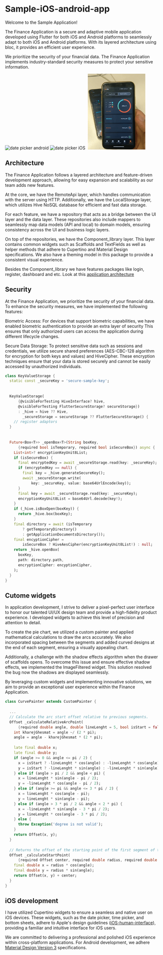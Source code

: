 # Sample-iOS-android-app
Welcome to the Sample Application!

The Finance Application is a secure and adaptive mobile application developed using Flutter for both iOS and Android platforms to seamlessly adapt to both iOS and Android platforms. With its layered architecture using bloc, it provides an efficient user experience.

We prioritize the security of your financial data. The Finance Application implements industry-standard security measures to protect your sensitive information.
<p float="left">
  <img src="assets/android screen/flutter_04.png" alt="date picker android" width="200" />
     <img src="assets/android screen/flutter_04.png" alt="date picker iOS" width="200" />
  <img src="assets/gif/line_chart.gif" alt="line chart gif" width="200" />
</p>

## Architecture
The Finance Application follows a layered architecture and feature-driven development approach, allowing for easy expansion and scalability as our team adds new features.

At the core, we have the RemoteApi layer, which handles communication with the server using HTTP. Additionally, we have the LocalStorage layer, which utilizes Hive NoSQL database for efficient and fast data storage.

For each feature, we have a repository that acts as a bridge between the UI layer and the data layer. These repositories also include mappers to seamlessly map data models (API and local) to domain models, ensuring consistency across the UI and business logic layers.

On top of the repositories, we have the Component_library layer. This layer contains common widgets such as Scaffolds and TextFields as well as helper methods that adhere to Cupertino and Material Design specifications. We also have a theming model in this package to provide a consistent visual experience.

Besides the Component_library we have features packages like login, register, dashboard and etc. Look at this [application architecture](https://github.com/m8811163008/Quotes#architecture)

## Security
At the Finance Application, we prioritize the security of your financial data. To enhance the security measures, we have implemented the following features:

Biometric Access: For devices that support biometric capabilities, we have enabled biometric authentication to provide an extra layer of security This ensures that only authorized users can access the application during different lifecycle changes.

Secure Data Storage: To protect sensitive data such as sessions and credentials, we utilize secure shared preferences (AES-CBC-128 algorithm for encryption for both keys and values) and HiveCipher. These encryption techniques ensure that your data is stored securely and cannot be easily accessed by unauthorized individuals.

```dart
class KeyValueStorage {
  static const _secureKey = 'secure-sample-key';


  KeyValueStorage(
      {@visibleForTesting HiveInterface? hive,
      @visibleForTesting FlutterSecureStorage? secureStorage})
      : _hive = hive ?? Hive,
        _secureStorage = secureStorage ?? FlutterSecureStorage() {
    // register adaptors
  }


  Future<Box<T>> _openBox<T>(String boxKey,
      {required bool isTemporary, required bool isSecureBox}) async {
    List<int>? encryptionKeyUnit8List;
    if (isSecureBox) {
      final encryptedKey = await _secureStorage.read(key: _secureKey);
      if (encryptedKey == null) {
        final key = _hive.generateSecureKey();
        await _secureStorage.write(
            key: _secureKey, value: base64UrlEncode(key));
      }
      final key = await _secureStorage.read(key: _secureKey);
      encryptionKeyUnit8List = base64Url.decode(key!);
    }
    if (_hive.isBoxOpen(boxKey)) {
      return _hive.box(boxKey);
    }
    final directory = await (isTemporary
        ? getTemporaryDirectory()
        : getApplicationDocumentsDirectory());
    final encyptionCipher =
        isSecureBox ? HiveAesCipher(encryptionKeyUnit8List!) : null;
    return _hive.openBox(
      boxKey,
      path: directory.path,
      encryptionCipher: encyptionCipher,
    );
  }
}
```
## Cutome widgets
In application development, I strive to deliver a pixel-perfect user interface to honor our talented UI/UX design team and provide a high-fidelity product experience. I developed widgets to achieve this level of precision and attention to detail.

To create the pie chart, we utilized a custom painter and applied mathematical calculations to draw the arcs accurately. We also incorporated spacing between the segments and added curved designs at the end of each segment, ensuring a visually appealing chart.

Additionally, a challenge with the shadow effects algorithm when the drawer of scaffolds opens. To overcome this issue and ensure effective shadow effects, we implemented the ImageFiltered widget. This solution resolved the bug now the shadows are displayed seamlessly.

By leveraging custom widgets and implementing innovative solutions, we aim to provide an exceptional user experience within the Finance Application.
```dart
class CurvePainter extends CustomPainter {

  ...
  // Calculate the arc start offset relative to previous segments.
  Offset _calculateRelativeArcPoint(
      {required double angle, double lineLenght = 5, bool isStart = false}) {
    int kharejGhesmat = angle ~/ (2 * pi);
    angle = angle - kharejGhesmat * (2 * pi);

    late final double x;
    late final double y;
    if (angle >= 0 && angle <= pi / 2) {
      x = isStart ? -lineLenght * cos(angle) : -lineLenght * cos(angle);
      y = isStart ? -lineLenght * sin(angle) : -lineLenght * sin(angle);
    } else if (angle > pi / 2 && angle < pi) {
      x = lineLenght * sin(angle - pi / 2);
      y = -lineLenght * cos(angle - pi / 2);
    } else if (angle >= pi && angle <= 3 * pi / 2) {
      x = lineLenght * cos(angle - pi);
      y = lineLenght * sin(angle - pi);
    } else if (angle > 3 * pi / 2 && angle < 2 * pi) {
      x = -lineLenght * sin(angle - 3 * pi / 2);
      y = lineLenght * cos(angle - 3 * pi / 2);
    } else {
      throw Exception('degree is not valid');
    }
    return Offset(x, y);
  }

  // Returns the offset of the starting point of the first segment of the pie chart.
  Offset _calculateStartPoint(
      {required Offset center, required double radius, required double angle}) {
    final double x = radius * cos(angle);
    final double y = radius * sin(angle);
    return Offset(x, y) + center;
  }
}
```
## iOS development
I have utilized Cupertino widgets to ensure a seamless and native user on iOS devices. These widgets, such as the date picker, time picker, and bottom sheets, adhere to Apple's design guidelines ([iOS-human-interface](https://developer.apple.com/design/human-interface-guidelines)), providing a familiar and intuitive interface for iOS users.

We are committed to delivering a professional and polished iOS experience within cross-platform applications. For Android development, we adhere [Material Design Version 3](https://m3.material.io/) specifications.


